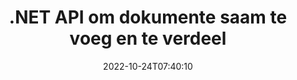 ---
############################# Static ############################
layout: "product"
date: 2022-10-24T07:40:10
draft: false

product: "Merger"
product_tag: "merger"
platform: ".NET"
platform_tag: "net"

############################# Head ############################
head_title: "C# .NET Document Merging API | Kombineer en verdeel PDF Word Excel EPUB"
head_description: "C# .NET dokumentsamesmeltings-API om dokumentbladsye van PDF, Microsoft Word, Excel, aanbiedings, Visio en beeldformate te kombineer, verdeel, omruil of te verwyder."

############################# Header ############################
title: ".NET API om dokumente saam te voeg en te verdeel"
description: "API om dokumente, skyfies en diagramme in .NET-toepassings te kombineer, te verdeel, om te ruil, te knip of te verwyder."
button:
    enable: true

############################# SubMenu ############################
submenu:
    enable: true
    
    left:
        img_alt: "GroupDocs.Merger for .NET"
        image: "https://www.groupdocs.cloud/templates/groupdocs/images/product-logos/groupdocs-merger-net.png"
        product: "GroupDocs.Merger"
        platform: ".NET"

    middle:
        button:
            # button loop
            - link: "#overview"
              text: "Oorsig"

            # button loop
            - link: "#features"
              text: "Kenmerke"

            # button loop
            - link: "#support"
              text: "Ondersteuning"

            # button loop
            - link: "https://products.groupdocs.app/merger"
              text: "Regstreekse Demo"

            # button loop
            - link: "https://purchase.groupdocs.com/pricing/merger/net"
              text: "Pryse"

    right:
        link_download: "https://downloads.groupdocs.com/merger"
        link_learn: "https://docs.groupdocs.com/merger/net/"
        link_buy: "https://purchase.groupdocs.com"

############################# Overview ############################
overview:
    enable: true
    content: |
      GroupDocs.Merger for .NET, help jou om vinnig topklas besigheidstoepassings in C#, ASP.NET en ander .NET-tegnologie te ontwikkel. Slegs 'n paar reëls kode sal jou .NET-toepassings in staat stel om 'n enkele bladsy of 'n versameling dokumentbladsye, skyfies, beelde of diagramme te kombineer, verdeel, herrangskik, ruil, knip en verwyder. Voer hierdie bewerkings uit op veilige lêers deur wagwoordbeskerming van bekende en onbekende lêerformate in te stel of te verwyder.  

      Deur GroupDocs.Merger vir .NET te gebruik, kan jy samesmelting uitvoer; splitsing en ander verwante bewerkings op enkele dokumente sowel as 'n bondel dokumente. Stik lêers van alle gewilde formate, soos Microsoft Word, Excel, PowerPoint, Visio, OpenDocument, PDF, XPS, TXT, CSV, eBoek en beeldlêerformate programmeerbaar.
    tabs:
      enable: true
      
      ## TAB ONE ##
      tab_one:
        description: |
          Hier volg 'n oorsig van GroupDocs.Merger vir .NET:
      
        left:
          enable: true
          icon: "fab fa-html5"
          title: "Dokumentoperasies"
          content: |
            * Verander bladsyvolgorde
            * Verwyder of vee bladsye uit
            * Verdeel of breek dokument
            * Ruil of skommel enige twee bladsye
            * Knip enkele of veelvuldige bladsye
            * Sluit aan by verskeie dokumente
        
        right:
          enable: true
          icon: "fab fa-html5"
          title: "Sekuriteitsbedrywighede"
          content: |
            * Stel dokument sekuriteit op
            * Gaan dokumentsekuriteitstatus na
            * Stel dokument wagwoord
            * Dateer dokumentwagwoord op
            * Verwyder dokumentwagwoord
      
      ## TAB TWO ##
      tab_two:
        description: |
          GroupDocs.Merger for .NET ondersteun die samevoeging van die volgende [dokumentlêerformate](https://docs.groupdocs.com/merger/net/supported-document-formats/):

        left:
          enable: true
          table:
            # table loop
            - title: "Microsoft Office"
              content: |
                * **Woord:** DOC, DOCX, DOCM, DOT, DOTX, DOTM, RTF, TXT
                * **Excel:** XLS, XLSX, XLSM, XLSB, XLTM, XLT, XLTM, XLTX, XLAM, SXC, SpreadsheetML
                * **PowerPoint:** PPT, PPTX, PPS, PPSX, PPSM, POT, POTM, POTX, PPTM
                * **OneNote:** EEN

        right:
          enable: true
          table:
            # table loop
            - title: "OpenDocument en ander formate"
              content: |
                * **OpenDocument Formate**: ODT, OTT, ODP, OTP, ODS
                * **Vaste uitleg**: PDF, XPS
                * **Beeld**: BMP, PNG, TIFF
                * **Web**: HTML, MHT, MHTML
                * **Teks**: TXT, CSV, TSV
                * **LaTex**: TEX
                * **E-boek**: EPUB

      ## TAB THREE ##
      tab_three:
        description: |
          GroupDocs.Merger for .NET ondersteun die volgende bedryfstelsels, raamwerke en pakketbestuurders:
        
        left:
          enable: true
          table:
            # table loop
            - icon: "fab fa-windows"
              title: "Bedryfstelsels"
              content: |
                * Windows Desktop
                * Windows Server
                * Windows Azure
                * Linux

            # table loop
            - icon: "fas fa-code"
              title: "Ondersteunde raamwerke"
              content: |
                * .NET Framework 2.0 of hoër
                * Mono Framework 1.2 of hoër
                * .NET Standaard 2.0
                * .NET Core 2.0

        right:
          enable: true
          table:
            # table loop
            - icon: "fas fa-box"
              title: "Pakketbestuurder"
              content: |
                * NuGet

            # table loop
            - icon: "fas fa-tools"
              title: "Ontwikkelingsomgewings"
              content: |
                * Microsoft Visual Studio
                * Xamarin.Android
                * Xamarin.IOS
                * Xamarin.Mac
                * Mono-ontwikkel

############################# Features ############################
features:
    enable: true
    title: "GroupDocs.Merger vir .NET-kenmerke"

    feature:
      # feature loop
      - icon: "fas fa-copy"
        content: "Kombineer en voeg verskeie bladsye, skyfies en diagramme saam in 'n enkele dokument"
       
      # feature loop
      - icon: "fas fa-eye"
        content: "Verdeel en breek groot dokumente in verskeie kleiner lêers"

      # feature loop
      - icon: "fas fa-bolt"
        content: "Herrangskik, skuifel en herorganiseer bladsye, skyfies of diagramme"
      
      # feature loop
      - icon: "fas fa-file-powerpoint"
        content: "Ruil en ruil twee bladsye, skyfies of diagramme met mekaar binne 'n dokument"

      # feature loop
      - icon: "fas fa-code"
        content: "Sny dokument deur spesifieke bladsye, skyfies of diagramme te verwyder"

      # feature loop
      - icon: "fas fa-cloud"
        content: "Verwyder enkele of versameling bladsye, skyfies of diagramme"

      # feature loop
      - icon: "fas fa-remove-format"
        content: "Stik groot aantal dokumente in bondels saam"

      # feature loop
      - icon: "fas fa-comment-slash"
        content: "Kontroleer programmaties of 'n dokument met 'n wagwoord beveilig is"

      # feature loop
      - icon: "fas fa-location-arrow"
        content: "Stel, stel terug en verwyder wagwoord van bekende en onbekende dokumentformate"

      # feature loop
      - icon: "fas fa-border-all"
        content: "Haal lys van ondersteunde lêerformate – Verdeel en voeg teks (ERR) Loglêerformaat"

      # feature loop
      - icon: "fas fa-wrench"
        content: "Draai bladsye en verander bladsyoriëntasie van bekende en onbekende formate"

      # feature loop
      - icon: "fas fa-columns"
        content: "Kombineer verskeie lêers van verskillende formate na DOC, DOCX en XPS"

      # feature loop
      - icon: "fas fa-file-word"
        content: "Verdeel groot tekslêers volgens reëlnommers"

      # feature loop
      - icon: "fas fa-envelope"
        content: "Verkry beeldvoorstellings van dokumentbladsye en diagramfamilieformate"

      # feature loop
      - icon: "fas fa-print"
        content: "Sluit aan by beelde met agtergrondkleur vir leë swart beeldspasie"

      # feature loop
      - icon: "fas fa-file-archive"
        content: "Voeg verskillende tipes dokumente (DOC, XLS, PPT, ens.) saam in 'n enkele PDF-lêer"

      # feature loop
      - icon: "fas fa-lock"
        content: "Voer OLE-voorwerpe maklik in Microsoft Word, Excel, Presentation en OpenDocument-lêertipes in"

      # feature loop
      - icon: "fas fa-file-code"
        content: "Voeg ander dokumente by diagrambladsy via OLE-voorwerpe"

    more_feature:
      # more_feature_loop
      - title: "Verwyder gewenste bladsye uit dokumente"
        content: |
          GroupDocs.Merger for .NET API help jou om ongewenste bladsye uit jou dokument te verwyder.
      
      # more_feature_loop
      - title: "Pas transformasie toe op gelewerde uitset"
        content: "Jy kan verskeie transformasies aan die gelewerde uitvoerdokument uitvoer deur GroupDocs.Merger vir .NET API te gebruik. Hierdie transformasie-opsies gee jou beheer oor die manier waarop jy die gelewerde uitset vir vertoon aanbied. Die beskikbare transformasies is, bladsy rotasie opsie, bladsy herrangskik opsie en die toepassing van teks watermerk."

      # more_feature_loop
      - title: "Gaan wagwoord van onbekende dokumentformaat na"
        content: "GroupDocs.Merger for .NET API stel jou in staat om die wagwoord van 'n dokument waarvan die formaat nie bekend is nie, na te gaan."

############################# Support ############################
support:
    enable: true

############################# Solutions ############################
solutions:
    enable: true
    title: "GroupDocs.Merger bied dokumentsamesmeltings-API's vir ander gewilde ontwikkelingsomgewings"

    solution:
        # solution loop
        - img_alt: "GroupDocs.Merger vir Java"
          image: "https://www.groupdocs.cloud/templates/groupdocs/images/product-logos/groupdocs-merger-java.png"
          product: "GroupDocs.Merger"
          platform: "Java"
          link: "/merger/java/"

############################# Back to top ###############################
back_to_top:
  enable: true
---